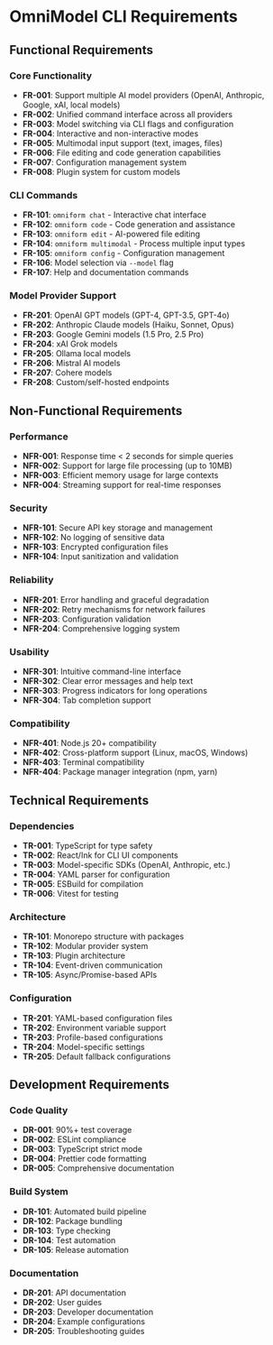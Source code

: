 # OmniModel CLI Requirements

## Functional Requirements

### Core Functionality
- **FR-001**: Support multiple AI model providers (OpenAI, Anthropic, Google, xAI, local models)
- **FR-002**: Unified command interface across all providers
- **FR-003**: Model switching via CLI flags and configuration
- **FR-004**: Interactive and non-interactive modes
- **FR-005**: Multimodal input support (text, images, files)
- **FR-006**: File editing and code generation capabilities
- **FR-007**: Configuration management system
- **FR-008**: Plugin system for custom models

### CLI Commands
- **FR-101**: `omniform chat` - Interactive chat interface
- **FR-102**: `omniform code` - Code generation and assistance
- **FR-103**: `omniform edit` - AI-powered file editing
- **FR-104**: `omniform multimodal` - Process multiple input types
- **FR-105**: `omniform config` - Configuration management
- **FR-106**: Model selection via `--model` flag
- **FR-107**: Help and documentation commands

### Model Provider Support
- **FR-201**: OpenAI GPT models (GPT-4, GPT-3.5, GPT-4o)
- **FR-202**: Anthropic Claude models (Haiku, Sonnet, Opus)
- **FR-203**: Google Gemini models (1.5 Pro, 2.5 Pro)
- **FR-204**: xAI Grok models
- **FR-205**: Ollama local models
- **FR-206**: Mistral AI models
- **FR-207**: Cohere models
- **FR-208**: Custom/self-hosted endpoints

## Non-Functional Requirements

### Performance
- **NFR-001**: Response time < 2 seconds for simple queries
- **NFR-002**: Support for large file processing (up to 10MB)
- **NFR-003**: Efficient memory usage for large contexts
- **NFR-004**: Streaming support for real-time responses

### Security
- **NFR-101**: Secure API key storage and management
- **NFR-102**: No logging of sensitive data
- **NFR-103**: Encrypted configuration files
- **NFR-104**: Input sanitization and validation

### Reliability
- **NFR-201**: Error handling and graceful degradation
- **NFR-202**: Retry mechanisms for network failures
- **NFR-203**: Configuration validation
- **NFR-204**: Comprehensive logging system

### Usability
- **NFR-301**: Intuitive command-line interface
- **NFR-302**: Clear error messages and help text
- **NFR-303**: Progress indicators for long operations
- **NFR-304**: Tab completion support

### Compatibility
- **NFR-401**: Node.js 20+ compatibility
- **NFR-402**: Cross-platform support (Linux, macOS, Windows)
- **NFR-403**: Terminal compatibility
- **NFR-404**: Package manager integration (npm, yarn)

## Technical Requirements

### Dependencies
- **TR-001**: TypeScript for type safety
- **TR-002**: React/Ink for CLI UI components
- **TR-003**: Model-specific SDKs (OpenAI, Anthropic, etc.)
- **TR-004**: YAML parser for configuration
- **TR-005**: ESBuild for compilation
- **TR-006**: Vitest for testing

### Architecture
- **TR-101**: Monorepo structure with packages
- **TR-102**: Modular provider system
- **TR-103**: Plugin architecture
- **TR-104**: Event-driven communication
- **TR-105**: Async/Promise-based APIs

### Configuration
- **TR-201**: YAML-based configuration files
- **TR-202**: Environment variable support
- **TR-203**: Profile-based configurations
- **TR-204**: Model-specific settings
- **TR-205**: Default fallback configurations

## Development Requirements

### Code Quality
- **DR-001**: 90%+ test coverage
- **DR-002**: ESLint compliance
- **DR-003**: TypeScript strict mode
- **DR-004**: Prettier code formatting
- **DR-005**: Comprehensive documentation

### Build System
- **DR-101**: Automated build pipeline
- **DR-102**: Package bundling
- **DR-103**: Type checking
- **DR-104**: Test automation
- **DR-105**: Release automation

### Documentation
- **DR-201**: API documentation
- **DR-202**: User guides
- **DR-203**: Developer documentation
- **DR-204**: Example configurations
- **DR-205**: Troubleshooting guides